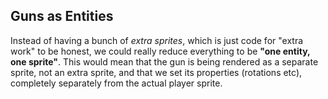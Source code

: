 ## Guns as Entities
Instead of having a bunch of *extra sprites*, which is just code for "extra work" to be honest, we could really reduce everything to be **"one entity, one sprite"**. This would mean that the gun is being rendered as a separate sprite, not an extra sprite, and that we set its properties (rotations etc), completely separately from the actual player sprite. 